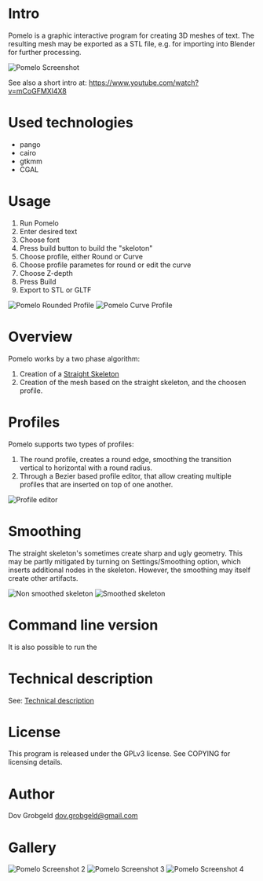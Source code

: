 # Intro

Pomelo is a graphic interactive program for creating 3D meshes of text. The resulting mesh may be exported as a STL file, e.g. for importing into Blender for further processing.

![Pomelo Screenshot](pomelo-screenshot-color.png)

See also a short intro at: https://www.youtube.com/watch?v=mCoGFMXl4X8

# Used technologies

- pango
- cairo
- gtkmm
- CGAL

# Usage

1. Run Pomelo
2. Enter desired text
3. Choose font
4. Press build button to build the "skeloton"
5. Choose profile, either Round or Curve
6. Choose profile parametes for round or edit the curve 
7. Choose Z-depth
8. Press Build
9. Export to STL or GLTF

![Pomelo Rounded Profile](pomelo-screenshot-simple.png)
![Pomelo Curve Profile](pomelo-screenshot-curve.png)

# Overview 

Pomelo works by a two phase algorithm:

1. Creation of a [Straight Skeleton](https://en.wikipedia.org/wiki/Straight_skeleton)
2. Creation of the mesh based on the straight skeleton, and the choosen profile.

# Profiles

Pomelo supports two types of profiles:

1. The round profile, creates a round edge, smoothing the transition vertical to horizontal with a round radius.
2. Through a Bezier based profile editor, that allow creating multiple profiles that are inserted on top of one another.

![Profile editor](profile-editor-example.png)

# Smoothing

The straight skeleton's sometimes create sharp and ugly geometry. This may be partly mitigated 
by turning on Settings/Smoothing option, which inserts additional nodes in the skeleton. However, the smoothing may itself create other artifacts. 

![Non smoothed skeleton](pomelo-non-smooth-geometry.png)
![Smoothed skeleton](pomelo-smooth-geometry.png)

# Command line version

It is also possible to run the 

# Technical description

See: [Technical description](TechnicalDescription.md)

# License

This program is released under the GPLv3 license. See COPYING for licensing details.

# Author

Dov Grobgeld <dov.grobgeld@gmail.com>

# Gallery

![Pomelo Screenshot 2](pomelo-screenshot2.png)
![Pomelo Screenshot 3](pomelo-screenshot3.png)
![Pomelo Screenshot 4](pomelo-screenshot4.png)
